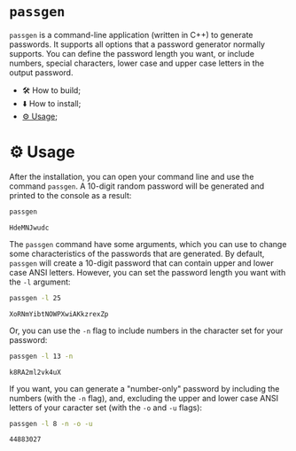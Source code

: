 # `passgen`
`passgen` is a command-line application (written in C++) to generate passwords. It supports all options that a password generator normally supports. You can define the password length you want, or include numbers, special characters, lower case and upper case letters in the output password.

- 🛠 How to build;
- ⬇️ How to install;
- [⚙️ Usage](#⚙️-usage);



# ⚙️ Usage

After the installation, you can open your command line and use the command `passgen`. A 10-digit random password will be generated and printed to the console as a result:

```sh
passgen
```
```
HdeMNJwudc
```

The `passgen` command have some arguments, which you can use to change some characteristics of the passwords that are generated. By default, `passgen` will create a 10-digit password that can contain upper and lower case ANSI letters. However, you can set the password length you want with the `-l` argument:

```sh
passgen -l 25
```
```
XoRNmYibtNOWPXwiAKkzrexZp
```

Or, you can use the `-n` flag to include numbers in the character set for your password:

```sh
passgen -l 13 -n
```
```
k8RA2ml2vk4uX
```

If you want, you can generate a "number-only" password by including the numbers (with the `-n` flag), and, excluding the upper and lower case ANSI letters of your caracter set (with the `-o` and `-u` flags):

```sh
passgen -l 8 -n -o -u
```
```
44883027
```